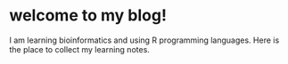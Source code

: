 # welcome to my blog!

I am learning bioinformatics and using R programming languages. Here is the place to collect my learning notes.
